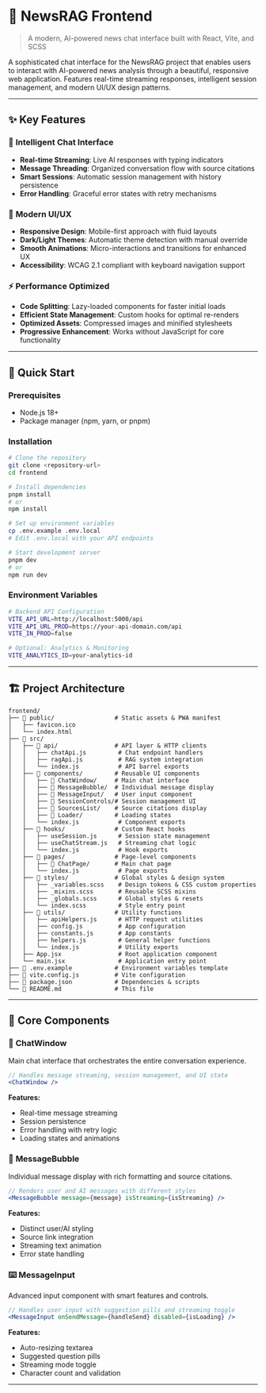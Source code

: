 # 📰 NewsRAG Frontend

> A modern, AI-powered news chat interface built with React, Vite, and SCSS


A sophisticated chat interface for the NewsRAG project that enables users to interact with AI-powered news analysis through a beautiful, responsive web application. Features real-time streaming responses, intelligent session management, and modern UI/UX design patterns.

---

## ✨ Key Features

### 🤖 **Intelligent Chat Interface**
- **Real-time Streaming**: Live AI responses with typing indicators
- **Message Threading**: Organized conversation flow with source citations
- **Smart Sessions**: Automatic session management with history persistence
- **Error Handling**: Graceful error states with retry mechanisms

### 🎨 **Modern UI/UX**
- **Responsive Design**: Mobile-first approach with fluid layouts
- **Dark/Light Themes**: Automatic theme detection with manual override
- **Smooth Animations**: Micro-interactions and transitions for enhanced UX
- **Accessibility**: WCAG 2.1 compliant with keyboard navigation support

### ⚡ **Performance Optimized**
- **Code Splitting**: Lazy-loaded components for faster initial loads
- **Efficient State Management**: Custom hooks for optimal re-renders
- **Optimized Assets**: Compressed images and minified stylesheets
- **Progressive Enhancement**: Works without JavaScript for core functionality

---

## 🚀 Quick Start

### Prerequisites
- Node.js 18+ 
- Package manager (npm, yarn, or pnpm)

### Installation

```bash
# Clone the repository
git clone <repository-url>
cd frontend

# Install dependencies
pnpm install
# or
npm install

# Set up environment variables
cp .env.example .env.local
# Edit .env.local with your API endpoints

# Start development server
pnpm dev
# or
npm run dev
```

### Environment Variables

```bash
# Backend API Configuration
VITE_API_URL=http://localhost:5000/api
VITE_API_URL_PROD=https://your-api-domain.com/api
VITE_IN_PROD=false

# Optional: Analytics & Monitoring
VITE_ANALYTICS_ID=your-analytics-id
```

---

## 🏗️ Project Architecture

```
frontend/
├── 📁 public/                 # Static assets & PWA manifest
│   ├── favicon.ico
│   └── index.html
├── 📁 src/
│   ├── 📁 api/                # API layer & HTTP clients
│   │   ├── chatApi.js         # Chat endpoint handlers
│   │   ├── ragApi.js          # RAG system integration
│   │   └── index.js           # API barrel exports
│   ├── 📁 components/         # Reusable UI components
│   │   ├── 📁 ChatWindow/     # Main chat interface
│   │   ├── 📁 MessageBubble/  # Individual message display
│   │   ├── 📁 MessageInput/   # User input component
│   │   ├── 📁 SessionControls/# Session management UI
│   │   ├── 📁 SourcesList/    # Source citations display
│   │   ├── 📁 Loader/         # Loading states
│   │   └── index.js           # Component exports
│   ├── 📁 hooks/              # Custom React hooks
│   │   ├── useSession.js      # Session state management
│   │   ├── useChatStream.js   # Streaming chat logic
│   │   └── index.js           # Hook exports
│   ├── 📁 pages/              # Page-level components
│   │   ├── 📁 ChatPage/       # Main chat page
│   │   └── index.js           # Page exports
│   ├── 📁 styles/             # Global styles & design system
│   │   ├── _variables.scss    # Design tokens & CSS custom properties
│   │   ├── _mixins.scss       # Reusable SCSS mixins
│   │   ├── _globals.scss      # Global styles & resets
│   │   └── index.scss         # Style entry point
│   ├── 📁 utils/              # Utility functions
│   │   ├── apiHelpers.js      # HTTP request utilities
│   │   ├── config.js          # App configuration
│   │   ├── constants.js       # App constants
│   │   ├── helpers.js         # General helper functions
│   │   └── index.js           # Utility exports
│   ├── App.jsx                # Root application component
│   └── main.jsx               # Application entry point
├── 📄 .env.example            # Environment variables template
├── 📄 vite.config.js          # Vite configuration
├── 📄 package.json            # Dependencies & scripts
└── 📄 README.md               # This file
```

---

## 🎯 Core Components

### 💬 **ChatWindow**
Main chat interface that orchestrates the entire conversation experience.

```jsx
// Handles message streaming, session management, and UI state
<ChatWindow />
```

**Features:**
- Real-time message streaming
- Session persistence
- Error handling with retry logic
- Loading states and animations

### 📝 **MessageBubble**
Individual message display with rich formatting and source citations.

```jsx
// Renders user and AI messages with different styles
<MessageBubble message={message} isStreaming={isStreaming} />
```

**Features:**
- Distinct user/AI styling
- Source link integration
- Streaming text animation
- Error state handling

### ⌨️ **MessageInput**
Advanced input component with smart features and controls.

```jsx
// Handles user input with suggestion pills and streaming toggle
<MessageInput onSendMessage={handleSend} disabled={isLoading} />
```

**Features:**
- Auto-resizing textarea
- Suggested question pills
- Streaming mode toggle
- Character count and validation

---

